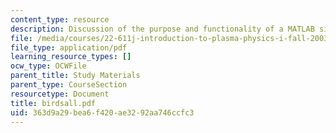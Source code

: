 ```yaml
---
content_type: resource
description: Discussion of the purpose and functionality of a MATLAB simulation.
file: /media/courses/22-611j-introduction-to-plasma-physics-i-fall-2003/363d9a29bea6f420ae3292aa746ccfc3_birdsall.pdf
file_type: application/pdf
learning_resource_types: []
ocw_type: OCWFile
parent_title: Study Materials
parent_type: CourseSection
resourcetype: Document
title: birdsall.pdf
uid: 363d9a29-bea6-f420-ae32-92aa746ccfc3
---
```


